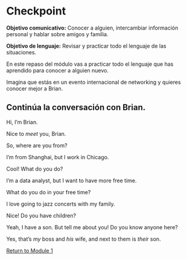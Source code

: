 # Checkpoint
**Objetivo comunicativo:** Conocer a alguien, intercambiar información personal y hablar sobre amigos y familia.

**Objetivo de lenguaje:** Revisar y practicar todo el lenguaje de las situaciones.

En este repaso del módulo vas a practicar todo el lenguaje que has aprendido para conocer a alguien nuevo.

Imagina que estás en un evento internacional de networking y quieres conocer mejor a Brian.

## Continúa la conversación con Brian.

Hi, I’m Brian.

Nice to *meet* you, Brian.

So, where are you from?

I’m from Shanghai, but I work in Chicago.

Cool! What do you do?

I’m a data analyst, but I want to have more free time.

What do you do in your free time?

I love going to jazz concerts with my family.

Nice! Do you have children?

Yeah, I have a son. But tell me about you! Do you know anyone here?

Yes, that’s *my* boss and *his* wife, and next to them is *their* son.

[Return to Module 1](https://github.com/jenneracostadiaz/course-english/tree/main/Elementary/Module%201)